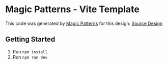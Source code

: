 # Magic Patterns - Vite Template

This code was generated by [Magic Patterns](https://magicpatterns.com) for this design: [Source Design](https://www.magicpatterns.com/c/uh7icoritir7xfbfgbgbps)

## Getting Started

1. Run `npm install`
2. Run `npm run dev`
